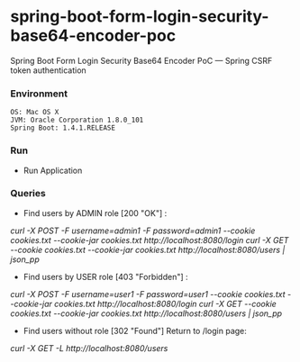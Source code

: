 # spring-boot-form-login-security-base64-encoder-poc


Spring Boot Form Login Security Base64 Encoder PoC  — Spring CSRF token authentication

### Environment
	OS: Mac OS X
	JVM: Oracle Corporation 1.8.0_101
	Spring Boot: 1.4.1.RELEASE

### Run
* Run Application

### Queries

* Find users by ADMIN role [200 "OK"] :

*curl -X POST -F username=admin1 -F password=admin1 --cookie cookies.txt --cookie-jar cookies.txt http://localhost:8080/login*
*curl -X GET --cookie cookies.txt --cookie-jar cookies.txt http://localhost:8080/users | json_pp*

* Find users by USER role [403 "Forbidden"] :

*curl -X POST -F username=user1 -F password=user1 --cookie cookies.txt --cookie-jar cookies.txt http://localhost:8080/login*
*curl -X GET --cookie cookies.txt --cookie-jar cookies.txt http://localhost:8080/users | json_pp*

* Find users without role [302 "Found"] Return to /login page:

*curl -X GET -L http://localhost:8080/users*
